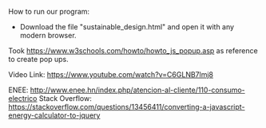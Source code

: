 How to run our program: 
- Download the file "sustainable_design.html" and open it with any modern browser.

Took https://www.w3schools.com/howto/howto_js_popup.asp as reference to create pop ups.

Video Link: https://www.youtube.com/watch?v=C6GLNB7lmj8

ENEE: http://www.enee.hn/index.php/atencion-al-cliente/110-consumo-electrico
Stack Overflow: https://stackoverflow.com/questions/13456411/converting-a-javascript-energy-calculator-to-jquery